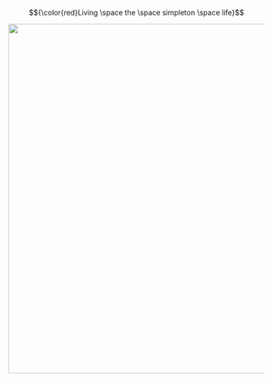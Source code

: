 <p align="center">
  $${\color{red}Living \space the \space simpleton \space life}$$
<p align="center">
  <img src="https://64.media.tumblr.com/7690bdf8e116171923eb5b9eb2f2cc48/b68328bb13001d59-d7/s1280x1920/bc1cb0d9060e52c9e88a33833283a5fffedec3ae.pnj" width="1048" height="688"/>
